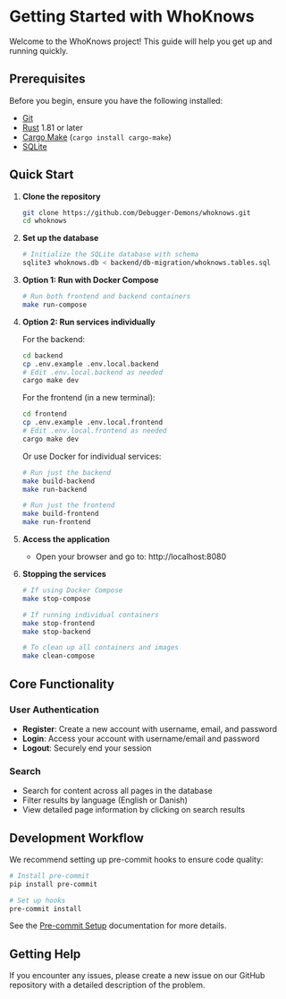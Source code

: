 # Getting Started with WhoKnows

Welcome to the WhoKnows project! This guide will help you get up and running quickly.

## Prerequisites

Before you begin, ensure you have the following installed:
- [Git](https://git-scm.com/)
- [Rust](https://www.rust-lang.org/tools/install) 1.81 or later
- [Cargo Make](https://github.com/sagiegurari/cargo-make) (`cargo install cargo-make`)
- [SQLite](https://www.sqlite.org/download.html)

## Quick Start

1. **Clone the repository**
   ```bash
   git clone https://github.com/Debugger-Demons/whoknows.git
   cd whoknows
   ```

2. **Set up the database**
   ```bash
   # Initialize the SQLite database with schema
   sqlite3 whoknows.db < backend/db-migration/whoknows.tables.sql
   ```

3. **Option 1: Run with Docker Compose**
   ```bash
   # Run both frontend and backend containers
   make run-compose
   ```

4. **Option 2: Run services individually**

   For the backend:
   ```bash
   cd backend
   cp .env.example .env.local.backend
   # Edit .env.local.backend as needed
   cargo make dev
   ```

   For the frontend (in a new terminal):
   ```bash
   cd frontend
   cp .env.example .env.local.frontend
   # Edit .env.local.frontend as needed
   cargo make dev
   ```

   Or use Docker for individual services:
   ```bash
   # Run just the backend
   make build-backend
   make run-backend
   
   # Run just the frontend
   make build-frontend
   make run-frontend
   ```

5. **Access the application**
   - Open your browser and go to: http://localhost:8080

6. **Stopping the services**
   ```bash
   # If using Docker Compose
   make stop-compose
   
   # If running individual containers
   make stop-frontend
   make stop-backend
   
   # To clean up all containers and images
   make clean-compose
   ```

## Core Functionality

### User Authentication

- **Register**: Create a new account with username, email, and password
- **Login**: Access your account with username/email and password
- **Logout**: Securely end your session

### Search

- Search for content across all pages in the database
- Filter results by language (English or Danish)
- View detailed page information by clicking on search results

## Development Workflow

We recommend setting up pre-commit hooks to ensure code quality:

```bash
# Install pre-commit
pip install pre-commit

# Set up hooks
pre-commit install
```

See the [Pre-commit Setup](./precommitsetup.md) documentation for more details.

## Getting Help

If you encounter any issues, please create a new issue on our GitHub repository with a detailed description of the problem.
